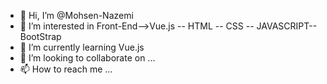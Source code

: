 - 👋 Hi, I’m @Mohsen-Nazemi
- 👀 I’m interested in Front-End-->Vue.js -- HTML -- CSS -- JAVASCRIPT-- BootStrap
- 🌱 I’m currently learning Vue.js 
- 💞️ I’m looking to collaborate on ...
- 📫 How to reach me ...

<!---
Mohsen-Nazemi/Mohsen-Nazemi is a ✨ special ✨ repository because its `README.md` (this file) appears on your GitHub profile.
You can click the Preview link to take a look at your changes.
--->
